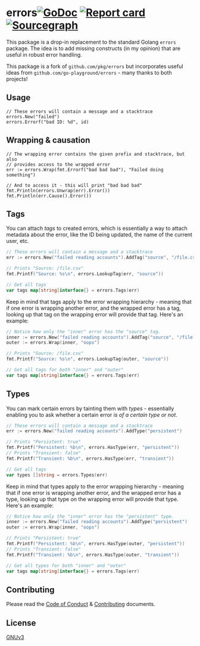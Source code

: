 # errors[![GoDoc](https://godoc.org/github.com/arikkfir/go-errors?status.svg)](http://godoc.org/github.com/arikkfir/go-errors) [![Report card](https://goreportcard.com/badge/github.com/arikkfir/go-errors)](https://goreportcard.com/report/github.com/arikkfir/go-errors) [![Sourcegraph](https://sourcegraph.com/github.com/arikkfir/go-errors/-/badge.svg)](https://sourcegraph.com/github.com/arikkfir/go-errors?badge)

This package is a drop-in replacement to the standard Golang `errors` package. The idea is to add missing constructs (in my opinion) that are useful in robust error handling.

This package is a fork of `github.com/pkg/errors` but incorporates useful ideas from `github.com/go-playground/errors` - many thanks to both projects!

## Usage

```
// These errors will contain a message and a stacktrace
errors.New("failed")
errors.Errorf("bad ID: %d", id)
```

## Wrapping & causation

```
// The wrapping error contains the given prefix and stacktrace, but also
// provides access to the wrapped error
err := errors.Wrap(fmt.Errorf("bad bad bad"), "Failed doing something")

// And to access it - this will print "bad bad bad"
fmt.Println(errors.Unwrap(err).Error())
fmt.Println(err.Cause().Error())
```

## Tags

You can attach _tags_ to created errors, which is essentially a way to attach metadata about the error, like the ID being updated, the name of the current user, etc.

```go
// These errors will contain a message and a stacktrace
err := errors.New("failed reading accounts").AddTag("source", "/file.csv")

// Prints "Source: /file.csv"
fmt.Printf("Source: %s\n", errors.LookupTag(err, "source"))

// Get all tags
var tags map[string]interface{} = errors.Tags(err) 
```

Keep in mind that tags apply to the error wrapping hierarchy - meaning that if one error is wrapping another error, and the wrapped error has a tag, looking up that tag on the wrapping error will provide that tag. Here's an example:

```go
// Notice how only the "inner" error has the "source" tag.
inner := errors.New("failed reading accounts").AddTag("source", "/file.csv")
outer := errors.Wrap(inner, "oops")

// Prints "Source: /file.csv"
fmt.Printf("Source: %s\n", errors.LookupTag(outer, "source"))

// Get all tags for both "inner" and "outer"
var tags map[string]interface{} = errors.Tags(err) 
```

## Types

You can mark certain errors by tainting them with _types_ - essentially enabling you to ask whether a certain error _is of a certain type or not_.

```go
// These errors will contain a message and a stacktrace
err := errors.New("failed reading accounts").AddType("persistent")

// Prints "Persistent: true"
fmt.Printf("Persistent: %b\n", errors.HasType(err, "persistent"))
// Prints "Transient: false"
fmt.Printf("Transient: %b\n", errors.HasType(err, "transient"))

// Get all tags
var types []string = errors.Types(err) 
```

Keep in mind that types apply to the error wrapping hierarchy - meaning that if one error is wrapping another error, and the wrapped error has a type, looking up that type on the wrapping error will provide that type. Here's an example:

```go
// Notice how only the "inner" error has the "persistent" type.
inner := errors.New("failed reading accounts").AddType("persistent")
outer := errors.Wrap(inner, "oops")

// Prints "Persistent: true"
fmt.Printf("Persistent: %b\n", errors.HasType(outer, "persistent"))
// Prints "Transient: false"
fmt.Printf("Transient: %b\n", errors.HasType(outer, "transient"))

// Get all types for both "inner" and "outer"
var tags map[string]interface{} = errors.Tags(err) 
```

## Contributing

Please read the [Code of Conduct](./docs/CODE_OF_CONDUCT.md) & [Contributing](./docs/CONTRIBUTING.md) documents.

## License

[GNUv3](./LICENSE)
